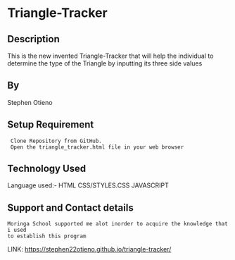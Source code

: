 # Triangle-Tracker


## Description
  This is the new invented Triangle-Tracker that will help the individual to determine 
  the type of the Triangle by inputting its three side values
  
 ## By
  Stephen Otieno
  
  ## Setup Requirement
     Clone Repository from GitHub.
     Open the triangle_tracker.html file in your web browser
 
  ## Technology Used
   Language used:-
    HTML
    CSS/STYLES.CSS
    JAVASCRIPT
   
   ## Support and Contact details
    Moringa School supported me alot inorder to acquire the knowledge that i used
    to establish this program
   
   LINK:
    https://stephen22otieno.github.io/triangle-tracker/
